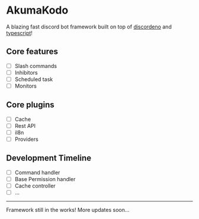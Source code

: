 # AkumaKodo

A blazing fast discord bot framework built on top of [discordeno](https://github.com/discordeno/discordeno) and [typescript](https://www.typescriptlang.org/)!

## Core features 

- [ ] Slash commands
- [ ] Inhibitors
- [ ] Scheduled task
- [ ] Monitors

## Core plugins

- [ ] Cache
- [ ] Rest API
- [ ] il8n
- [ ] Providers

## Development Timeline

- [ ] Command handler
- [ ] Base Permission handler
- [ ] Cache controller
- [ ] ...

- - - 

Framework still in the works! More updates soon...
